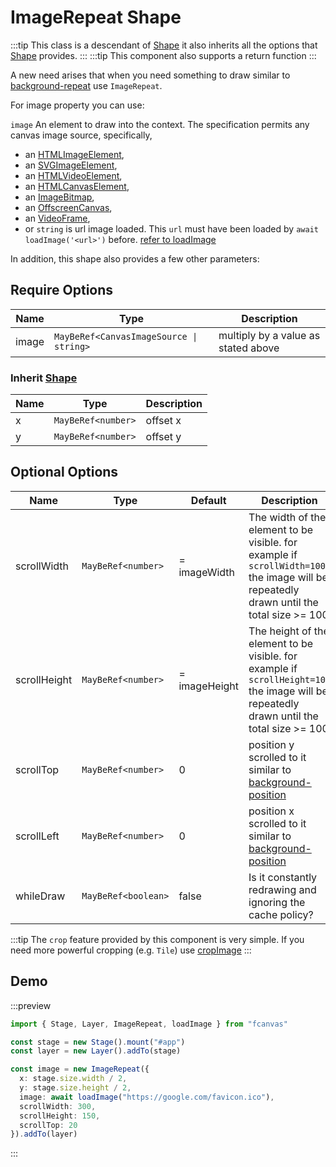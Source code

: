 # ImageRepeat Shape

:::tip
This class is a descendant of [Shape](/guide/essentials/Shape) it also inherits all the options that [Shape](/guide/essentials/Shape) provides.
:::
:::tip
This component also supports a return function
:::

A new need arises that when you need something to draw similar to [background-repeat](https://developer.mozilla.org/en-US/docs/Web/CSS/background-repeat) use `ImageRepeat`.

For image property you can use:

`image` An element to draw into the context. The specification permits any canvas image source, specifically,

- an [HTMLImageElement](https://developer.mozilla.org/en-US/docs/Web/API/HTMLImageElement),
- an [SVGImageElement](https://developer.mozilla.org/en-US/docs/Web/API/SVGImageElement),
- an [HTMLVideoElement](https://developer.mozilla.org/en-US/docs/Web/API/HTMLVideoElement),
- an [HTMLCanvasElement](https://developer.mozilla.org/en-US/docs/Web/API/HTMLCanvasElement),
- an [ImageBitmap](https://developer.mozilla.org/en-US/docs/Web/API/ImageBitmap),
- an [OffscreenCanvas](https://developer.mozilla.org/en-US/docs/Web/API/OffscreenCanvas),
- an [VideoFrame](https://developer.mozilla.org/en-US/docs/Web/API/VideoFrame),
- or `string` is url image loaded. This `url` must have been loaded by `await loadImage('<url>')` before. [refer to loadImage](/guide/functions/other-utils#loadImage)

In addition, this shape also provides a few other parameters:

## Require Options

| Name  | Type                                    | Description                         |
| ----- | --------------------------------------- | ----------------------------------- |
| image | `MayBeRef<CanvasImageSource \| string>` | multiply by a value as stated above |

### Inherit [Shape](/guide/essentials/Shape)

| Name | Type               | Description |
| ---- | ------------------ | ----------- |
| x    | `MayBeRef<number>` | offset x    |
| y    | `MayBeRef<number>` | offset y    |

## Optional Options

| Name         | Type                | Default       | Description                                                                                                                               |
| ------------ | ------------------- | ------------- | ----------------------------------------------------------------------------------------------------------------------------------------- |
| scrollWidth  | `MayBeRef<number>`  | = imageWidth  | The width of the element to be visible. for example if `scrollWidth=100` the image will be repeatedly drawn until the total size >= 100   |
| scrollHeight | `MayBeRef<number>`  | = imageHeight | The height of the element to be visible. for example if `scrollHeight=100` the image will be repeatedly drawn until the total size >= 100 |
| scrollTop    | `MayBeRef<number>`  | 0             | position y scrolled to it similar to [background-position](https://developer.mozilla.org/en-US/docs/Web/CSS/background-position)          |
| scrollLeft   | `MayBeRef<number>`  | 0             | position x scrolled to it similar to [background-position](https://developer.mozilla.org/en-US/docs/Web/CSS/background-position)          |
| whileDraw    | `MayBeRef<boolean>` | false         | Is it constantly redrawing and ignoring the cache policy?                                                                                 |

:::tip
The `crop` feature provided by this component is very simple. If you need more powerful cropping (e.g. `Tile`) use [cropImage](/guide/functions/other-utils#cropImage)
:::

## Demo

:::preview
```ts
import { Stage, Layer, ImageRepeat, loadImage } from "fcanvas"

const stage = new Stage().mount("#app")
const layer = new Layer().addTo(stage)

const image = new ImageRepeat({
  x: stage.size.width / 2,
  y: stage.size.height / 2,
  image: await loadImage("https://google.com/favicon.ico"),
  scrollWidth: 300,
  scrollHeight: 150,
  scrollTop: 20
}).addTo(layer)
```
:::
